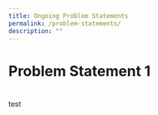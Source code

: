 ```yaml
---
title: Ongoing Problem Statements
permalink: /problem-statements/
description: ""
---
```

# Problem Statement 1
# 
test